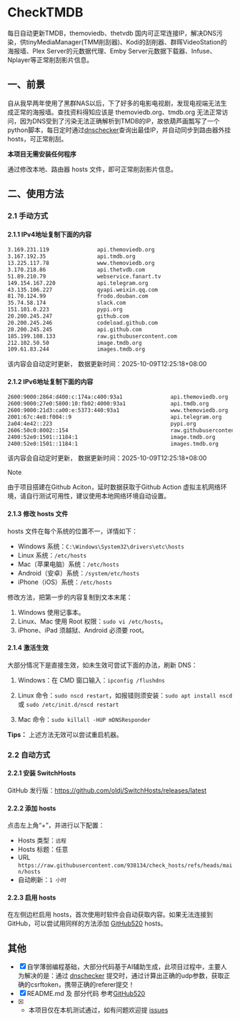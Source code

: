# CheckTMDB

每日自动更新TMDB，themoviedb、thetvdb 国内可正常连接IP，解决DNS污染，供tinyMediaManager(TMM削刮器)、Kodi的刮削器、群晖VideoStation的海报墙、Plex Server的元数据代理、Emby Server元数据下载器、Infuse、Nplayer等正常削刮影片信息。

## 一、前景

自从我早两年使用了黑群NAS以后，下了好多的电影电视剧，发现电视端无法生成正常的海报墙。查找资料得知应该是 themoviedb.org、tmdb.org 无法正常访问，因为DNS受到了污染无法正确解析到TMDB的IP，故依葫芦画瓢写了一个python脚本，每日定时通过[dnschecker](https://dnschecker.org/)查询出最佳IP，并自动同步到路由器外挂hosts，可正常削刮。

**本项目无需安装任何程序**

通过修改本地、路由器 hosts 文件，即可正常削刮影片信息。

## 二、使用方法

### 2.1 手动方式

#### 2.1.1 IPv4地址复制下面的内容

```bash
3.169.231.119               api.themoviedb.org
3.167.192.35                api.tmdb.org
13.225.117.78               www.themoviedb.org
3.170.218.86                api.thetvdb.com
51.89.210.79                webservice.fanart.tv
149.154.167.220             api.telegram.org
43.135.106.227              qyapi.weixin.qq.com
81.70.124.99                frodo.douban.com
35.74.58.174                slack.com
151.101.0.223               pypi.org
20.200.245.247              github.com
20.200.245.246              codeload.github.com
20.200.245.245              api.github.com
185.199.108.133             raw.githubusercontent.com
212.102.50.50               image.tmdb.org
109.61.83.244               images.tmdb.org
```

该内容会自动定时更新， 数据更新时间：2025-10-09T12:25:18+08:00

#### 2.1.2 IPv6地址复制下面的内容

```bash
2600:9000:2864:d400:c:174a:c400:93a1               api.themoviedb.org
2600:9000:27e0:5800:10:fb02:4000:93a1              api.tmdb.org
2600:9000:21d3:ca00:e:5373:440:93a1                www.themoviedb.org
2001:67c:4e8:f004::9                               api.telegram.org
2a04:4e42::223                                     pypi.org
2606:50c0:8002::154                                raw.githubusercontent.com
2400:52e0:1501::1184:1                             image.tmdb.org
2400:52e0:1501::1184:1                             images.tmdb.org
```

该内容会自动定时更新， 数据更新时间：2025-10-09T12:25:18+08:00

> [!NOTE]
> 由于项目搭建在Github Aciton，延时数据获取于Github Action 虚拟主机网络环境，请自行测试可用性，建议使用本地网络环境自动设置。

#### 2.1.3 修改 hosts 文件

hosts 文件在每个系统的位置不一，详情如下：

- Windows 系统：`C:\Windows\System32\drivers\etc\hosts`
- Linux 系统：`/etc/hosts`
- Mac（苹果电脑）系统：`/etc/hosts`
- Android（安卓）系统：`/system/etc/hosts`
- iPhone（iOS）系统：`/etc/hosts`

修改方法，把第一步的内容复制到文本末尾：

1. Windows 使用记事本。
2. Linux、Mac 使用 Root 权限：`sudo vi /etc/hosts`。
3. iPhone、iPad 须越狱、Android 必须要 root。

#### 2.1.4 激活生效

大部分情况下是直接生效，如未生效可尝试下面的办法，刷新 DNS：

1. Windows：在 CMD 窗口输入：`ipconfig /flushdns`

2. Linux 命令：`sudo nscd restart`，如报错则须安装：`sudo apt install nscd` 或 `sudo /etc/init.d/nscd restart`

3. Mac 命令：`sudo killall -HUP mDNSResponder`

**Tips：** 上述方法无效可以尝试重启机器。

### 2.2 自动方式

#### 2.2.1 安装 SwitchHosts

GitHub 发行版：https://github.com/oldj/SwitchHosts/releases/latest

#### 2.2.2 添加 hosts

点击左上角“+”，并进行以下配置：

- Hosts 类型：`远程`
- Hosts 标题：任意
- URL  `https://raw.githubusercontent.com/938134/check_hosts/refs/heads/main/hosts`
- 自动刷新：`1 小时`

#### 2.2.3 启用 hosts

在左侧边栏启用 hosts，首次使用时软件会自动获取内容。如果无法连接到 GitHub，可以尝试用同样的方法添加 [GitHub520](https://github.com/521xueweihan/GitHub520) hosts。

## 其他

- [x] 自学薄弱编程基础，大部分代码基于AI辅助生成，此项目过程中，主要人为解决的是：通过 [dnschecker](https://dnschecker.org/) 提交时，通过计算出正确的udp参数，获取正确的csrftoken，携带正确的referer提交！
- [x] README.md 及 部分代码 参考[GitHub520](https://github.com/521xueweihan/GitHub520)
- [x] * 本项目仅在本机测试通过，如有问题欢迎提 [issues](https://github.com/cnwikee/CheckTMDB/issues/new)
